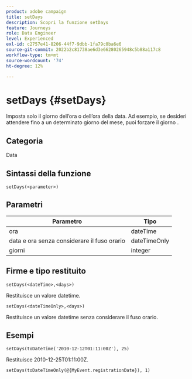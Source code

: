 ```yaml
---
product: adobe campaign
title: setDays
description: Scopri la funzione setDays
feature: Journeys
role: Data Engineer
level: Experienced
exl-id: c2757e41-8206-44f7-9dbb-1fa79c0ba6e6
source-git-commit: 2022b2c81738ae6d3e66280265948c5b88a117c8
workflow-type: tm+mt
source-wordcount: '74'
ht-degree: 12%

---
```


# setDays {#setDays}

Imposta solo il giorno dell’ora o dell’ora della data. Ad esempio, se desideri attendere fino a un determinato giorno del mese, puoi forzare il giorno .

## Categoria

Data

## Sintassi della funzione

`setDays(<parameter>)`

## Parametri

| Parametro | Tipo |
|--- |--- |
| ora | dateTime |
| data e ora senza considerare il fuso orario | dateTimeOnly |
| giorni | integer |

## Firme e tipo restituito

`setDays(<dateTime>,<days>)`

Restituisce un valore datetime.

`setDays(<dateTimeOnly>,<days>)`

Restituisce un valore datetime senza considerare il fuso orario.

## Esempi

`setDays(toDateTime('2010-12-12T01:11:00Z'), 25)`

Restituisce 2010-12-25T01:11:00Z.

`setDays(toDateTimeOnly(@{MyEvent.registrationDate}), 1)`
